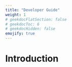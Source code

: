 ```yaml
---
title: "Developer Guide"
weight: 1
# geekdocFlatSection: false
# geekdocToc: 6
# geekdocHidden: false
emojify: true
---
```

# Introduction